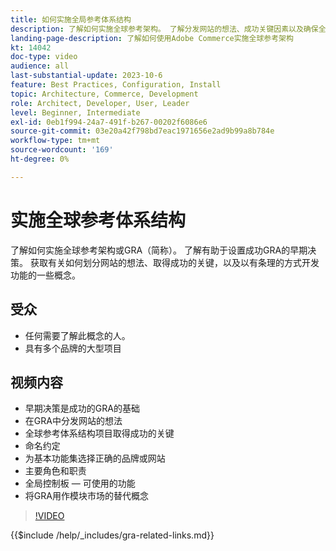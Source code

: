 ```yaml
---
title: 如何实施全局参考体系结构
description: 了解如何实施全球参考架构。 了解分发网站的想法、成功关键因素以及确保全球参考架构项目走上正确轨道所需的角色。
landing-page-description: 了解如何使用Adobe Commerce实施全球参考架构
kt: 14042
doc-type: video
audience: all
last-substantial-update: 2023-10-6
feature: Best Practices, Configuration, Install
topic: Architecture, Commerce, Development
role: Architect, Developer, User, Leader
level: Beginner, Intermediate
exl-id: 0eb1f994-24a7-491f-b267-00202f6086e6
source-git-commit: 03e20a42f798bd7eac1971656e2ad9b99a8b784e
workflow-type: tm+mt
source-wordcount: '169'
ht-degree: 0%

---
```


# 实施全球参考体系结构

了解如何实施全球参考架构或GRA（简称）。 了解有助于设置成功GRA的早期决策。 获取有关如何划分网站的想法、取得成功的关键，以及以有条理的方式开发功能的一些概念。

## 受众

* 任何需要了解此概念的人。
* 具有多个品牌的大型项目

## 视频内容

* 早期决策是成功的GRA的基础
* 在GRA中分发网站的想法
* 全球参考体系结构项目取得成功的关键
* 命名约定
* 为基本功能集选择正确的品牌或网站
* 主要角色和职责
* 全局控制板 — 可使用的功能
* 将GRA用作模块市场的替代概念

>[!VIDEO](https://video.tv.adobe.com/v/3457218?learn=on&captions=chi_hans)

{{$include /help/_includes/gra-related-links.md}}
